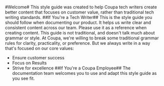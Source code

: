 #Welcome#
This style guide was created to help Coupa tech writers create better content that focuses on customer value, rather than traditional tech writing standards. 
##If You're a Tech Writer##
This is the style guide you should follow when documenting our product. It helps us write clear and consistent content across our team. Please use it as a reference when creating content.
This guide is not traditional, and doesn't talk much about grammar or style. At Coupa, we're willing to break some traditional grammar rules for clarity, practicality, or preference. But we always write in a way that's focused on our core values:
* Ensure customer success
* Focus on Results
* Strive for excellence
##If You're a Coupa Employee##
The documentation team welcomes you to use and adapt this style guide as you see fit. 
